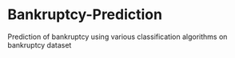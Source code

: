 # Bankruptcy-Prediction
Prediction of bankruptcy using various classification algorithms on bankruptcy dataset 
